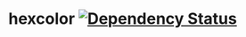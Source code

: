 hexcolor [![Dependency Status](https://gemnasium.com/Kl0tl/hexcolor.svg)](https://gemnasium.com/Kl0tl/hexcolor)
========
